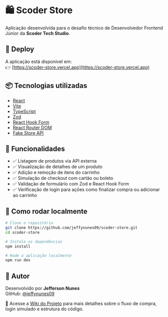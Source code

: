 # 🛍️ Scoder Store

Aplicação desenvolvida para o desafio técnico de Desenvolvedor Frontend Júnior da **Scoder Tech Studio**.

## 🔗 Deploy

A aplicação está disponível em:  
👉 [https://scoder-store.vercel.app](https://scoder-store.vercel.app)

## 📦 Tecnologias utilizadas

- [React](https://reactjs.org/)
- [Vite](https://vitejs.dev/)
- [TypeScript](https://www.typescriptlang.org/)
- [Zod](https://zod.dev/)
- [React Hook Form](https://react-hook-form.com/)
- [React Router DOM](https://reactrouter.com/)
- [Fake Store API](https://fakestoreapi.com/)

## 🧪 Funcionalidades

- ✅ Listagem de produtos via API externa
- ✅ Visualização de detalhes de um produto
- ✅ Adição e remoção de itens do carrinho
- ✅ Simulação de checkout com cartão ou boleto
- ✅ Validação de formulário com Zod e React Hook Form
- ✅ Verificação de login para ações como finalizar compra ou adicionar ao carrinho

## 📁 Como rodar localmente

```bash
# Clone o repositório
git clone https://github.com/jeffynunes09/scoder-store.git
cd scoder-store

# Instale as dependências
npm install

# Rode a aplicação localmente
npm run dev
```

## 💼 Autor

Desenvolvido por **Jefferson Nunes**  
GitHub: [@jeffynunes09](https://github.com/jeffynunes09)

📖 Acesse a [Wiki do Projeto](https://github.com/jeffynunes09/scoder-store/wiki) para mais detalhes sobre o fluxo de compra, login simulado e estrutura do código.
